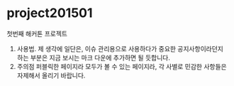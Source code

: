 # project201501
첫번째 해커톤 프로젝트

1. 사용법.
  제 생각에 일단은, 이슈 관리용으로 사용하다가 중요한 공지사항이라던지 하는 부분은 지금 보시는 마크 다운에 추가하면 될 듯합니다.
2. 주의점
  퍼블릭한 페이지라 모두가 볼 수 있는 페이지라, 각 사별로 민감한 사항들은 자제해서 올리기 바랍니다.
